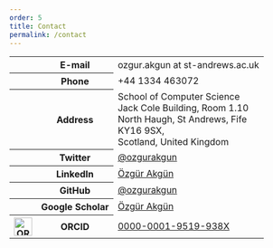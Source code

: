 ```yaml
---
order: 5
title: Contact
permalink: /contact
---
```



<div class="table-responsive">
<table class="table">
    <tr>
        <th style="text-align:center">
            <i class="fa fa-2x fa-pencil" aria-hidden="true"></i>
        </th>
        <th>
            E-mail
        </th>
        <td>ozgur.akgun at st-andrews.ac.uk</td>
    </tr>
    <tr>
        <th style="text-align:center">
            <i class="fa fa-2x fa-phone" aria-hidden="true"></i>
        </th>
        <th>
            Phone
        </th>
        <td>+44 1334 463072</td>
    </tr>
    <tr>
        <th style="text-align:center">
            <i class="fa fa-2x fa-location-arrow" aria-hidden="true"></i>
        </th>
        <th>
            Address
        </th>
        <td>
            School of Computer Science<br>
            Jack Cole Building, Room 1.10<br>
            North Haugh, St Andrews, Fife<br>
            KY16 9SX,<br>
            Scotland, United Kingdom
        </td>
    </tr>
    <tr>
        <th style="text-align:center">
            <i class="fa fa-2x fa-twitter-square" aria-hidden="true"></i>
        </th>
        <th>
            Twitter
        </th>
        <td><a href="https://twitter.com/ozgurakgun">@ozgurakgun</a></td>
    </tr>
    <tr>
        <th style="text-align:center">
            <i class="fa fa-2x fa-linkedin-square" aria-hidden="true"></i>
        </th>
        <th>
            LinkedIn
        </th>
        <td><a href="https://www.linkedin.com/in/%C3%B6zg%C3%BCr-akg%C3%BCn-54a25577">Özgür Akgün</a></td>
    </tr>
    <tr>
        <th style="text-align:center">
            <i class="fa fa-2x fa-github" aria-hidden="true"></i>
        </th>
        <th>
            GitHub
        </th>
        <td><a href="https://github.com/ozgurakgun">@ozgurakgun</a></td>
    </tr>
    <tr>
        <th style="text-align:center">
            <i class="fa fa-2x fa-google" aria-hidden="true"></i>
        </th>
        <th>
            Google Scholar
        </th>
        <td><a href="https://scholar.google.co.uk/citations?user=heG7k-gAAAAJ&hl=en">Özgür Akgün</a></td>
    </tr>
    <tr>
        <th style="text-align:center">
            <img src="https://info.orcid.org/wp-content/uploads/2021/01/orcid_128x128.png" width="32px" style="" alt="ORCID iD icon">
        </th>
        <th>
            ORCID
        </th>
        <td>
            <a href="https://orcid.org/0000-0001-9519-938X">0000-0001-9519-938X</a>
        </td>
    </tr>
</table>
</div>

